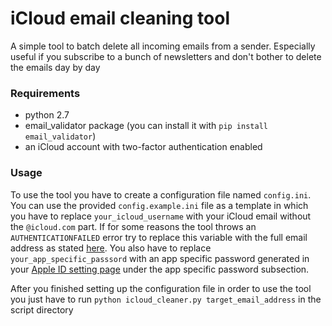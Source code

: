 # iCloud email cleaning tool

A simple tool to batch delete all incoming emails from a sender. Especially useful if you subscribe to a bunch of newsletters and don't bother to delete the emails day by day

### Requirements

- python 2.7
- email_validator package (you can install it with `pip install email_validator`)
- an iCloud account with two-factor authentication enabled

### Usage

To use the tool you have to create a configuration file named `config.ini`. You can use the provided `config.example.ini` file as a template in which you have to replace `your_icloud_username` with your iCloud email without the `@icloud.com` part. If for some reasons the tool throws an `AUTHENTICATIONFAILED` error try to replace this variable with the full email address as stated [here](https://support.apple.com/en-us/HT202304). You also have to replace `your_app_specific_passsord` with an app specific password generated in your [Apple ID setting page](https://www.google.com) under the app specific password subsection.

After you finished setting up the configuration file in order to use the tool you just have to run `python icloud_cleaner.py target_email_address` in the script directory
